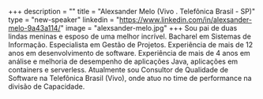 +++
description = ""
title = "Alexsander Melo (Vivo . Telefônica Brasil - SP)"
type = "new-speaker"
linkedin = "https://www.linkedin.com/in/alexsander-melo-9a43a114/"
image = "alexsander-melo.jpg"
+++
Sou pai de duas lindas meninas e esposo de uma melhor incrível. Bacharel em Sistemas de Informação. Especialista em Gestão de Projetos. Experiência de mais de 12 anos em desenvolvimento de software. Experiência de mais de 4 anos em análise e melhoria de desempenho de aplicações Java, aplicações em containers e serverless. Atualmente sou Consultor de Qualidade de Software na Telefônica Brasil (Vivo), onde atuo no time de performance na divisão de Capacidade.